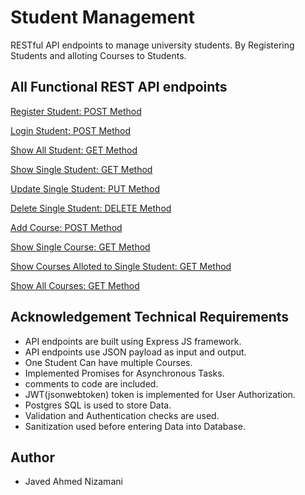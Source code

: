 
# Student Management

RESTful API endpoints to manage university students. By Registering Students and alloting Courses to Students.

## All Functional REST API endpoints

[Register Student: POST Method](http://localhost:3000/una/registerStudent/)

[Login Student: POST Method](http://localhost:3000/una/login)

[Show All Student: GET Method](http://localhost:3000/una/students)

[Show Single Student: GET Method](http://localhost:3000/una/students/:studentID)

[Update Single Student: PUT Method](http://localhost:3000/una/student/:studentID)

[Delete Single Student: DELETE Method](http://localhost:3000/una/student/:studentID)

[Add Course: POST Method](http://localhost:3000/una/addCourse/)

[Show Single Course: GET Method](http://localhost:3000/una/courses/:courseID)

[Show Courses Alloted to Single Student: GET Method](http://localhost:3000/una/coursesByStudent/:studentID)

[Show All Courses: GET Method](http://localhost:3000/una/courses)


## Acknowledgement Technical Requirements

- API endpoints are built using Express JS framework.
- API endpoints use JSON payload as input and output.
- One Student Can have multiple Courses.
- Implemented Promises for Asynchronous Tasks.
- comments to code are included.
- JWT(jsonwebtoken) token is implemented for User Authorization.
- Postgres SQL is used to store Data.
- Validation and Authentication checks are used.
- Sanitization used before entering Data into Database.

## Author
- Javed Ahmed Nizamani

